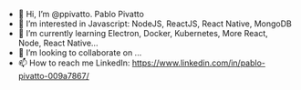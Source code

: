 - 👋 Hi, I’m @ppivatto. Pablo Pivatto
- 👀 I’m interested in Javascript: NodeJS, ReactJS, React Native, MongoDB
- 🌱 I’m currently learning Electron, Docker, Kubernetes, More React, Node, React Native...
- 💞️ I’m looking to collaborate on ...
- 📫 How to reach me LinkedIn: https://www.linkedin.com/in/pablo-pivatto-009a7867/

<!---
ppivatto/ppivatto is a ✨ special ✨ repository because its `README.md` (this file) appears on your GitHub profile.
You can click the Preview link to take a look at your changes.
--->
